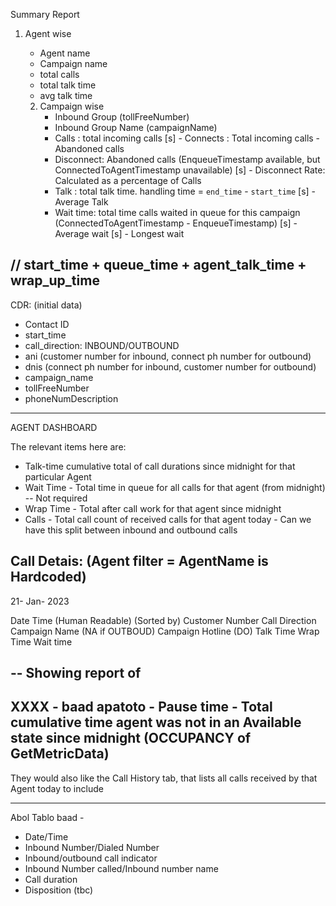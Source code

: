 

Summary Report

1. Agent wise
   - Agent name
   - Campaign name
   - total calls
   - total talk time
   - avg talk time


   2. Campaign wise
      - Inbound Group (tollFreeNumber)
      - Inbound Group Name (campaignName)
      - Calls : total incoming calls
[s]      - Connects : Total incoming calls - Abandoned calls
      - Disconnect: Abandoned calls (EnqueueTimestamp available, but ConnectedToAgentTimestamp unavailable)
[s]      - Disconnect Rate: Calculated as a percentage of Calls
      - Talk : total talk time. handling time = `end_time` - `start_time`
[s]   - Average Talk
      - Wait time: total time calls waited in queue for this campaign (ConnectedToAgentTimestamp - EnqueueTimestamp)
[s]      - Average wait
[s]      - Longest wait

## // start_time + queue_time + agent_talk_time + wrap_up_time
CDR:
(initial data)

- Contact ID
- start_time
- call_direction: INBOUND/OUTBOUND
- ani (customer number for inbound, connect ph number for outbound)
- dnis (connect ph number for inbound, customer number for outbound)
- campaign_name
- tollFreeNumber
- phoneNumDescription


---

AGENT DASHBOARD

The relevant items here are:

- Talk-time cumulative total of call durations since midnight for that particular Agent
- Wait Time - Total time in queue for all calls for that agent (from midnight) -- Not required
- Wrap Time - Total after call work for that agent since midnight
- Calls - Total call count of received calls for that agent today - Can we have this split between inbound and outbound calls



Call Detais: (Agent filter = AgentName is Hardcoded)
------------------
21- Jan- 2023

Date Time (Human Readable) (Sorted by)
Customer Number
Call Direction
Campaign Name (NA if OUTBOUD)
Campaign Hotline  (DO)
Talk Time
Wrap Time
Wait time





--
Showing report of <human date>
--

XXXX - baad  apatoto - Pause time - Total cumulative time agent was not in an Available state since midnight (OCCUPANCY of GetMetricData)
---

They would also like the Call History tab, that lists all calls received by that Agent today
to include

-----------




Abol Tablo baad -

- Date/Time
- Inbound Number/Dialed Number
- Inbound/outbound call indicator
- Inbound Number called/Inbound number name
- Call duration
- Disposition (tbc)
